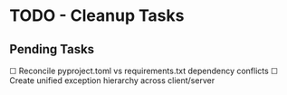 # TODO - Cleanup Tasks

## Pending Tasks

☐ Reconcile pyproject.toml vs requirements.txt dependency conflicts
☐ Create unified exception hierarchy across client/server